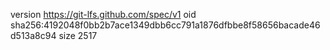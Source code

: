 version https://git-lfs.github.com/spec/v1
oid sha256:4192048f0bb2b7ace1349dbb6cc791a1876dfbbe8f58656bacade46d513a8c94
size 2517
